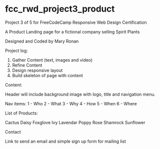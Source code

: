 # fcc_rwd_project3_product
Project 3 of 5 for FreeCodeCamp Responsive Web Design Certification

A Product Landing page for a fictional company selling Spirit Plants

Designed and Coded by Mary Ronan

Project log:
1. Gather Content (text, images and video)
2. Refine Content
3. Design responsive layout 
4. Build skeleton of page with content


Content:

Header will include background image with logo, title and navigation menu.

Nav items:
1 - Who
2 - What
3 - Why
4 - How
5 - When
6 - Where


List of Products:

Cactus
Daisy
Foxglove
Ivy
Lavendar
Poppy
Rose
Shamrock
Sunflower


Contact

Link to send an email and simple sign up form for mailing list


